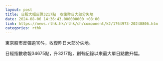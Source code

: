 ```yaml
---
layout: post
title: 日股大幅反彈3217點　收復昨日大部分失地
date: 2024-08-06 14:36:43.000000000 +08:00
link: https://news.rthk.hk/rthk/ch/component/k2/1764973-20240806.htm
categories: rthk
---
```


東京股市反彈逾10%，收復昨日大部分失地。

日經指數收報34675點，升3217點，創有紀錄以來最大單日點數升幅。
